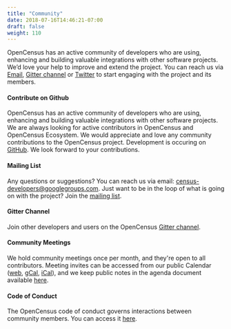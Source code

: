 ```yaml
---
title: "Community"
date: 2018-07-16T14:46:21-07:00
draft: false
weight: 110
---
```


OpenCensus has an active community of developers who are using, enhancing and building valuable integrations with other software projects. We’d love your help to improve and extend the project. You can reach us via [Email](mailto:census-developers@googlegroups.com), [Gitter channel](https://gitter.im/census-instrumentation/Lobby) or [Twitter](https://twitter.com/opencensusio) to start engaging with the project and its members.  

#### Contribute on Github  
OpenCensus has an active community of developers who are using, enhancing and building valuable integrations with other software projects. We are always looking for active contributors in OpenCensus and OpenCensus Ecosystem. We would appreciate and love any community contributions to the OpenCensus project. Development is occuring on [GitHub](https://github.com/census-instrumentation). We look forward to your contributions.  

#### Mailing List
Any questions or suggestions? You can reach us via email: [census-developers@googlegroups.com](mailto:census-developers@googlegroups.com). Just want to be in the loop of what is going on with the project? Join the [mailing list](https://groups.google.com/forum/#!forum/census-developers).

#### Gitter Channel
Join other developers and users on the OpenCensus [Gitter channel](https://gitter.im/census-instrumentation/Lobby).

#### Community Meetings
We hold community meetings once per month, and they're open to all contributors. Meeting invites can be accessed from our public Calendar ([web](https://calendar.google.com/calendar/embed?src=google.com_b79e3e90j7bbsa2n2p5an5lf60%40group.calendar.google.com&ctz=America%2FLos_Angeles), [gCal](https://calendar.google.com/calendar?cid=Z29vZ2xlLmNvbV9iNzllM2U5MGo3YmJzYTJuMnA1YW41bGY2MEBncm91cC5jYWxlbmRhci5nb29nbGUuY29t), [iCal](https://calendar.google.com/calendar/ical/google.com_b79e3e90j7bbsa2n2p5an5lf60%40group.calendar.google.com/public/basic.ics)), and we keep public notes in the agenda document available [here](https://docs.google.com/document/d/1sG3MAwHzYTlv5PrIBBpjZBTiShOpmzmPlLRe8NXZKnM/edit).

#### Code of Conduct
The OpenCensus code of conduct governs interactions between community members. You can access it [here](/conduct).
